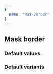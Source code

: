 ```yaml
---
{
  name: "maskBorder"
}
---
```


## Mask border

### Default values
<!-- defaults.values.start -->
<!-- defaults.values.end -->


### Default variants
<!-- defaults.variants.start -->
<!-- defaults.variants.end -->
